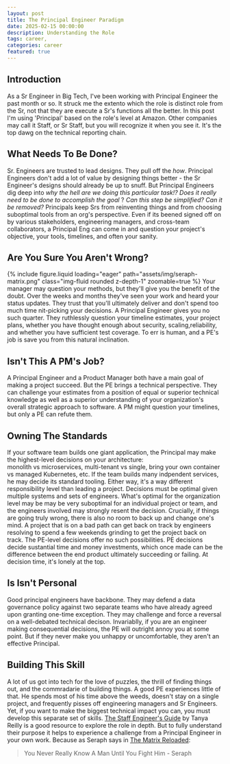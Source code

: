 ```yaml
---
layout: post
title: The Principal Engineer Paradigm
date: 2025-02-15 00:00:00
description: Understanding the Role
tags: career, 
categories: career
featured: true
---
```


## Introduction
As a Sr Engineer in Big Tech, I've been working with Principal Engineer the past month or so. It struck me the extento which the role is distinct role from the Sr, not that they are execute a Sr's functions all the better. 
In this post I'm using 'Principal' based on the role's level at Amazon. Other companies may call it Staff, or Sr Staff, but you will recognize it when you see it. It's the top dawg on the technical reporting chain. 

## What Needs To Be Done? 
Sr. Engineers are trusted to lead designs. They pull off the *how*. Principal Engineers don't add a lot of value by designing things better - the Sr Engineer's designs should already be up to snuff. But Principal Engineers dig deep into *why the hell are we doing this particular task!?* 
*Does it really need to be done to accomplish the goal* ? *Can this step be simplified?* *Can it be removed?* Principals keep Srs from reinventing things and from choosing suboptimal tools from an org's perspective. 
Even if its beened signed off on by various stakeholders, engineering managers, and cross-team collaborators, a Principal Eng can come in and question your project's objective, your tools, timelines, and often your sanity. 

## Are You Sure You Aren't Wrong? 
{% include figure.liquid loading="eager" path="assets/img/seraph-matrix.png" class="img-fluid rounded z-depth-1" zoomable=true %}
Your manager may question your methods, but they'll give you the benefit of the doubt. Over the weeks and months they've seen your work and heard your status updates.
They trust that you'll ultimately deliver and don't spend too much time nit-picking your decisions. A Principal Engineer gives you no such quarter. They ruthlessly question your timeline estimates, your project plans, whether you 
have thought enough about security, scaling,reliability, and whether you have sufficient test coverage. To err is human, and a PE's job is save you from this natural inclination.  

## Isn't This A PM's Job? 
A Principal Engineer and a Product Manager both have a main goal of making a project succeed. But the PE brings a technical perspective. 
They can challenge your estimates from a position of equal or superior technical knowledge as well as a superior understanding of your organization's overall strategic approach to software. 
A PM might question your timelines, but only a PE can refute them. 

## Owning The Standards
If your software team builds one giant application, the Principal may make the highest-level decisions on your architecture:  
monolith vs microservices, multi-tenant vs single, bring your own container vs managed Kubernetes, etc. If the team builds many indpendent services, 
he may decide its standard tooling. Either way, it's a way different responsibility level than leading a project. Decisions must be optimal given 
multiple systems and sets of engineers. What's optimal for the organization level may be may be very suboptimal for an individual project or team, and the engineers involved may strongly resent the decision. Crucially, if things are going truly wrong, there is also no 
room to back up and change one's mind. A project that is on a bad path can get back on track by engineers resolving to spend a few weekends grinding to get the project back on track. The 
PE-level decisions offer no such possibilities. PE decisions decide sustantial time and money investments, which once made can be the difference between the end product ultimately succeeding or failing. At decision time, it's lonely at the top. 

## Is Isn't Personal
Good principal engineers have backbone. They may defend a data governance policy against two separate teams who have already agreed upon granting one-time exception. They may challenge and force a reversal on a well-debated technical decison. Invariablly, if you are an engineer making consequential decisions, 
the PE will outright annoy you at some point. But if they never make you unhappy or uncomfortable, they aren't an effective Principal. 

## Building This Skill
A lot of us got into tech for the love of puzzles, the thrill of finding things out, and the commradarie of building things. A good PE experiences little of that. He spends most of his time above the weeds, doesn't stay on a single project, and frequently pisses off engineering managers and Sr Engineers. Yet, if you want to make the biggest technical impact you can, you must develop this separate set of skills. <u>The Staff Engineer's Guide</U> by Tanya Reilly is a good resource to explore the role in depth. But to fully understand their purpose it helps to experience a challenge from a Principal Engineer in your own work. Because as Seraph says in <u>The Matrix Reloaded</u>:

> You Never Really Know A Man Until You Fight Him - Seraph